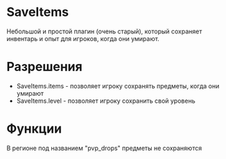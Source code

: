 # SaveItems
Небольшой и простой плагин (очень старый), который сохраняет инвентарь и опыт для игроков, когда они умирают.

# Разрешения
- SaveItems.items - позволяет игроку сохранять предметы, когда они умирают
- SaveItems.level - позволяет игроку сохранить свой уровень

# Функции
В регионе под названием "pvp_drops" предметы не сохраняются
